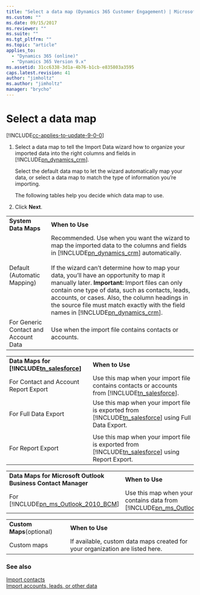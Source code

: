 ```yaml
---
title: "Select a data map (Dynamics 365 Customer Engagement) | MicrosoftDocs"
ms.custom: ""
ms.date: 09/15/2017
ms.reviewer: ""
ms.suite: ""
ms.tgt_pltfrm: ""
ms.topic: "article"
applies_to: 
  - "Dynamics 365 (online)"
  - "Dynamics 365 Version 9.x"
ms.assetid: 31cc6338-3d1a-4b76-b1cb-e835803a3595
caps.latest.revision: 41
author: "jimholtz"
ms.author: "jimholtz"
manager: "brycho"
---
```

# Select a data map

[!INCLUDE[cc-applies-to-update-9-0-0](../includes/cc_applies_to_update_9_0_0.md)]

1.  Select a data map to tell the Import Data wizard how to organize your imported data into the right columns and fields in [!INCLUDE[pn_dynamics_crm](../includes/pn-dynamics-crm.md)].  
  
     Select the default data map to let the wizard automatically map your data, or select a data map to match the type of information you’re importing.  
  
     The following tables help you decide which data map to use.  
  
2.  Click **Next**.  
   
|||  
|-|-|  
|**System Data Maps**|**When to Use**|  
|Default (Automatic Mapping)|Recommended. Use when you want the wizard to map the imported data to the columns and fields in [!INCLUDE[pn_dynamics_crm](../includes/pn-dynamics-crm.md)] automatically.<br /><br /> If the wizard can’t determine how to map your data, you’ll have an opportunity to map it manually later. **Important:**  Import files can only contain one type of data, such as contacts, leads, accounts, or cases. Also, the column headings in the source file must match exactly with the field names in [!INCLUDE[pn_dynamics_crm](../includes/pn-dynamics-crm.md)].|  
|For Generic Contact and Account Data|Use when the import file contains contacts or accounts.|  
  
|||  
|-|-|  
|**Data Maps for [!INCLUDE[tn_salesforce](../includes/tn-salesforce.md)]**|**When to Use**|  
|For Contact and Account Report Export|Use this map when your import file contains contacts or accounts from [!INCLUDE[tn_salesforce](../includes/tn-salesforce.md)].|  
|For Full Data Export|Use this map when your import file is exported from [!INCLUDE[tn_salesforce](../includes/tn-salesforce.md)] using Full Data Export.|  
|||  
|For Report Export|Use this map when your import file is exported from [!INCLUDE[tn_salesforce](../includes/tn-salesforce.md)] using Report Export.|  
  
|||  
|-|-|  
|**Data Maps for Microsoft Outlook Business Contact Manager**|**When to Use**|  
|For [!INCLUDE[pn_ms_Outlook_2010_BCM](../includes/pn-ms-outlook-2010-bcm.md)]|Use this map when your import file contains data from [!INCLUDE[pn_ms_Outlook_2010_BCM](../includes/pn-ms-outlook-2010-bcm.md)].|  
  
|||  
|-|-|  
|**Custom Maps**(optional)|**When to Use**|  
|Custom maps|If available, custom data maps created for your organization are listed here.|  
  
### See also  
 [Import contacts](https://docs.microsoft.com/dynamics365/customer-engagement/basics/import-contacts)   
 [Import accounts, leads, or other data](https://docs.microsoft.com/dynamics365/customer-engagement/basics/import-accounts-leads-other-data)   
